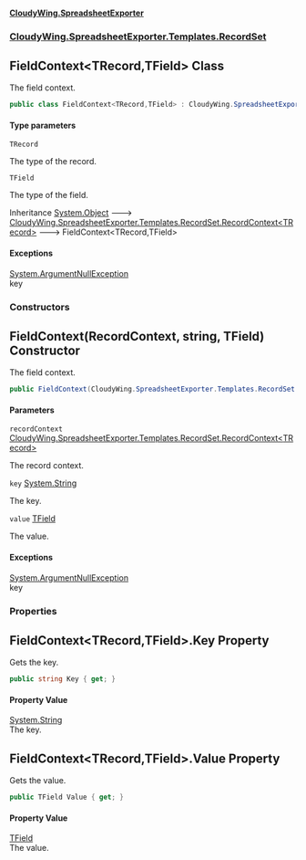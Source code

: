 #### [CloudyWing.SpreadsheetExporter](index.md 'index')
### [CloudyWing.SpreadsheetExporter.Templates.RecordSet](CloudyWing.SpreadsheetExporter.Templates.RecordSet.md 'CloudyWing.SpreadsheetExporter.Templates.RecordSet')

## FieldContext<TRecord,TField> Class

The field context.

```csharp
public class FieldContext<TRecord,TField> : CloudyWing.SpreadsheetExporter.Templates.RecordSet.RecordContext<TRecord>
```
#### Type parameters

<a name='CloudyWing.SpreadsheetExporter.Templates.RecordSet.FieldContext_TRecord,TField_.TRecord'></a>

`TRecord`

The type of the record.

<a name='CloudyWing.SpreadsheetExporter.Templates.RecordSet.FieldContext_TRecord,TField_.TField'></a>

`TField`

The type of the field.

Inheritance [System.Object](https://docs.microsoft.com/en-us/dotnet/api/System.Object 'System.Object') &#129106; [CloudyWing.SpreadsheetExporter.Templates.RecordSet.RecordContext&lt;](CloudyWing.SpreadsheetExporter.Templates.RecordSet.RecordContext_T_.md 'CloudyWing.SpreadsheetExporter.Templates.RecordSet.RecordContext<T>')[TRecord](CloudyWing.SpreadsheetExporter.Templates.RecordSet.FieldContext_TRecord,TField_.md#CloudyWing.SpreadsheetExporter.Templates.RecordSet.FieldContext_TRecord,TField_.TRecord 'CloudyWing.SpreadsheetExporter.Templates.RecordSet.FieldContext<TRecord,TField>.TRecord')[&gt;](CloudyWing.SpreadsheetExporter.Templates.RecordSet.RecordContext_T_.md 'CloudyWing.SpreadsheetExporter.Templates.RecordSet.RecordContext<T>') &#129106; FieldContext<TRecord,TField>

#### Exceptions

[System.ArgumentNullException](https://docs.microsoft.com/en-us/dotnet/api/System.ArgumentNullException 'System.ArgumentNullException')  
key
### Constructors

<a name='CloudyWing.SpreadsheetExporter.Templates.RecordSet.FieldContext_TRecord,TField_.FieldContext(CloudyWing.SpreadsheetExporter.Templates.RecordSet.RecordContext_TRecord_,string,TField)'></a>

## FieldContext(RecordContext<TRecord>, string, TField) Constructor

The field context.

```csharp
public FieldContext(CloudyWing.SpreadsheetExporter.Templates.RecordSet.RecordContext<TRecord> recordContext, string key, TField value);
```
#### Parameters

<a name='CloudyWing.SpreadsheetExporter.Templates.RecordSet.FieldContext_TRecord,TField_.FieldContext(CloudyWing.SpreadsheetExporter.Templates.RecordSet.RecordContext_TRecord_,string,TField).recordContext'></a>

`recordContext` [CloudyWing.SpreadsheetExporter.Templates.RecordSet.RecordContext&lt;](CloudyWing.SpreadsheetExporter.Templates.RecordSet.RecordContext_T_.md 'CloudyWing.SpreadsheetExporter.Templates.RecordSet.RecordContext<T>')[TRecord](CloudyWing.SpreadsheetExporter.Templates.RecordSet.FieldContext_TRecord,TField_.md#CloudyWing.SpreadsheetExporter.Templates.RecordSet.FieldContext_TRecord,TField_.TRecord 'CloudyWing.SpreadsheetExporter.Templates.RecordSet.FieldContext<TRecord,TField>.TRecord')[&gt;](CloudyWing.SpreadsheetExporter.Templates.RecordSet.RecordContext_T_.md 'CloudyWing.SpreadsheetExporter.Templates.RecordSet.RecordContext<T>')

The record context.

<a name='CloudyWing.SpreadsheetExporter.Templates.RecordSet.FieldContext_TRecord,TField_.FieldContext(CloudyWing.SpreadsheetExporter.Templates.RecordSet.RecordContext_TRecord_,string,TField).key'></a>

`key` [System.String](https://docs.microsoft.com/en-us/dotnet/api/System.String 'System.String')

The key.

<a name='CloudyWing.SpreadsheetExporter.Templates.RecordSet.FieldContext_TRecord,TField_.FieldContext(CloudyWing.SpreadsheetExporter.Templates.RecordSet.RecordContext_TRecord_,string,TField).value'></a>

`value` [TField](CloudyWing.SpreadsheetExporter.Templates.RecordSet.FieldContext_TRecord,TField_.md#CloudyWing.SpreadsheetExporter.Templates.RecordSet.FieldContext_TRecord,TField_.TField 'CloudyWing.SpreadsheetExporter.Templates.RecordSet.FieldContext<TRecord,TField>.TField')

The value.

#### Exceptions

[System.ArgumentNullException](https://docs.microsoft.com/en-us/dotnet/api/System.ArgumentNullException 'System.ArgumentNullException')  
key
### Properties

<a name='CloudyWing.SpreadsheetExporter.Templates.RecordSet.FieldContext_TRecord,TField_.Key'></a>

## FieldContext<TRecord,TField>.Key Property

Gets the key.

```csharp
public string Key { get; }
```

#### Property Value
[System.String](https://docs.microsoft.com/en-us/dotnet/api/System.String 'System.String')  
The key.

<a name='CloudyWing.SpreadsheetExporter.Templates.RecordSet.FieldContext_TRecord,TField_.Value'></a>

## FieldContext<TRecord,TField>.Value Property

Gets the value.

```csharp
public TField Value { get; }
```

#### Property Value
[TField](CloudyWing.SpreadsheetExporter.Templates.RecordSet.FieldContext_TRecord,TField_.md#CloudyWing.SpreadsheetExporter.Templates.RecordSet.FieldContext_TRecord,TField_.TField 'CloudyWing.SpreadsheetExporter.Templates.RecordSet.FieldContext<TRecord,TField>.TField')  
The value.